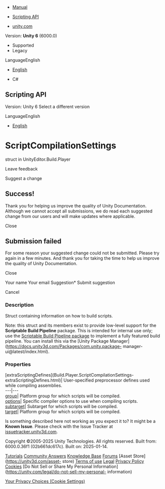[ ]()

  * [Manual](../Manual/index.html)
  * [Scripting API](../ScriptReference/index.html)

  * [unity.com](https://unity.com/)

Version: **Unity 6** (6000.0)

  * Supported
  * Legacy

LanguageEnglish

  * [English]()

  * C#

[ ](https://docs.unity3d.com)

## Scripting API

Version: Unity 6 Select a different version

LanguageEnglish

  * [English]()

# ScriptCompilationSettings

struct in UnityEditor.Build.Player

Leave feedback

Suggest a change

## Success!

Thank you for helping us improve the quality of Unity Documentation. Although
we cannot accept all submissions, we do read each suggested change from our
users and will make updates where applicable.

Close

## Submission failed

For some reason your suggested change could not be submitted. Please <a>try
again</a> in a few minutes. And thank you for taking the time to help us
improve the quality of Unity Documentation.

Close

Your name Your email Suggestion* Submit suggestion

Cancel

[ ]()

### Description

Struct containing information on how to build scripts.

Note: this struct and its members exist to provide low-level support for the
**Scriptable Build Pipeline** package. This is intended for internal use only;
use the [Scriptable Build Pipeline
package](https://docs.unity3d.com/Packages/com.unity.scriptablebuildpipeline@latest/index.html)
to implement a fully featured build pipeline. You can install this via the
[Unity Package Manager](https://docs.unity3d.com/Packages/com.unity.package-
manager-ui@latest/index.html).

### Properties

[extraScriptingDefines](Build.Player.ScriptCompilationSettings-
extraScriptingDefines.html)| User-specified preprocessor defines used while
compiling assemblies.  
---|---  
[group](Build.Player.ScriptCompilationSettings-group.html)| Platform group for
which scripts will be compiled.  
[options](Build.Player.ScriptCompilationSettings-options.html)| Specific
compiler options to use when compiling scripts.  
[subtarget](Build.Player.ScriptCompilationSettings-subtarget.html)| Subtarget
for which scripts will be compiled.  
[target](Build.Player.ScriptCompilationSettings-target.html)| Platform group
for which scripts will be compiled.  
  
Is something described here not working as you expect it to? It might be a
**Known Issue**. Please check with the Issue Tracker at
[issuetracker.unity3d.com](https://issuetracker.unity3d.com).

Copyright ©2005-2025 Unity Technologies. All rights reserved. Built from:
6000.0.36f1 (02b661dc617c). Built on: 2025-01-14.

[Tutorials](https://unity3d.com/learn) [Community
Answers](https://answers.unity3d.com) [Knowledge
Base](https://support.unity3d.com/hc/en-us)
[Forums](https://forum.unity3d.com) [Asset Store](https://unity3d.com/asset-
store) [Terms of use](https://docs.unity3d.com/Manual/TermsOfUse.html)
[Legal](https://unity.com/legal) [Privacy
Policy](https://unity.com/legal/privacy-policy)
[Cookies](https://unity.com/legal/cookie-policy) [Do Not Sell or Share My
Personal Information](https://unity.com/legal/do-not-sell-my-personal-
information)

[Your Privacy Choices (Cookie Settings)](javascript:void\(0\);)

